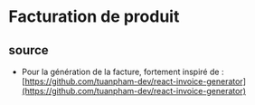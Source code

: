 # Facturation de produit



## source
- Pour la génération de la facture, fortement inspiré de : [https://github.com/tuanpham-dev/react-invoice-generator](https://github.com/tuanpham-dev/react-invoice-generator)